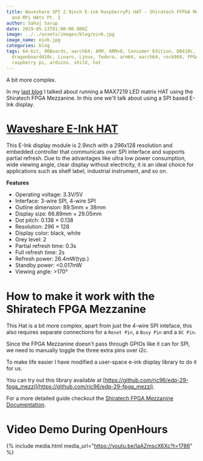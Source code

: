 ```yaml
---
title: Waveshare SPI 2.9inch E-ink RaspberryPi HAT - Shiratech FFPGA Mezzanine
  and RPi HAts Pt. 2
author: Sahaj Sarup
date: 2019-05-13T01:00:00.000Z
image: ../../assets/images/blog/eink.jpg
image_name: eink.jpg
categories: blog
tags: 64-bit, 96Boards, aarch64, ARM, ARMv8, Consumer Edition, DB410c,
  dragonboard410c, Linaro, Linux, fedora, arm64, aarch64, rock960, FPGA,
  raspberry pi, arduino, shild, hat
---
```


A bit more complex.

In my [last blog](https://www.96boards.org/blog/max7219-shiratech-fpga/) I talked about running a MAX7219 LED matrix HAT using the Shiratech FPGA Mezzanine. In this one we'll talk about using a SPI based E-Ink display.

# [Waveshare E-Ink HAT](https://www.waveshare.com/2.9inch-e-paper-module.htm)

This E-Ink display module is 2.9inch with a 296x128 resolution and embedded controller that communicats over SPI interface and supports partial refresh.
Due to the advantages like ultra low power consumption, wide viewing angle, clear display without electricity, it is an ideal choice for applications such as shelf label, industrial instrument, and so on.

**Features**

- Operating voltage: 3.3V/5V
- Interface: 3-wire SPI, 4-wire SPI
- Outline dimension: 89.5mm × 38mm
- Display size: 66.89mm × 29.05mm
- Dot pitch: 0.138 × 0.138
- Resolution: 296 × 128
- Display color: black, white
- Grey level: 2
- Partial refresh time: 0.3s
- Full refresh time: 2s
- Refresh power: 26.4mW(typ.)
- Standby power: <0.017mW
- Viewing angle: >170°

# How to make it work with the Shiratech FPGA Mezzanine

This Hat is a bit more complex, apart from just the 4-wire SPI inteface, this also requires separate connections for a `Reset Pin`, a `Busy Pin` and a `DC Pin`.

Since the FPGA Mezzanine doesn't pass through GPIOs like it can for SPI, we need to manually toggle the three extra pins over i2c.

To make life easier I have modified a user-space e-ink display library to do it for us.

You can try out this library available at [https://github.com/ric96/edp-29-fpga_mezzi](https://github.com/ric96/edp-29-fpga_mezzi).

For a more detailed guide checkout the [Shiratech FPGA Mezzanine Documentation](https://www.96boards.org/documentation/mezzanine/shiratech-fpga/guides/).

# Video Demo During OpenHours

{% include media.html media_url="https://youtu.be/IaAZmscX6Xc?t=1786" %}
